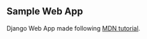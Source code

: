 ## Sample Web App

Django Web App made following [MDN tutorial](https://developer.mozilla.org/en-US/docs/Learn/Server-side/Django/Tutorial_local_library_website).
